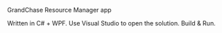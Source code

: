GrandChase Resource Manager app

Written in C# + WPF. Use Visual Studio to open the solution. Build & Run.
